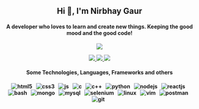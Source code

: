 <h2 align="center">Hi 👋, I'm Nirbhay Gaur</h2>

<h4 align="center">A developer who loves to learn and create new things. Keeping the good mood and the good code!</h4>
 
<p align="center">
	<a href="https://git.io/typing-svg">
		<img src="https://readme-typing-svg.herokuapp.com?font=Hack&color=%23A020F0F1&size=25&center=true&vCenter=true&lines=Full+Stack+Developer;Competitive+Programmer;Cybersecurity+Enthusiast" />
	</a>
</p>

<p align="center">
	<a href="mailto:nirbhaygaur.cer18@itbhu.ac.in">
		<img src="https://img.shields.io/badge/-Mail-EA4335?&style=for-the-badge&logo=Gmail&logoColor=white" />
	</a>
	<a href="https://www.linkedin.com/in/nirbhaygaur/">
		<img src="https://img.shields.io/badge/-Linkedin-0A66C2?style=for-the-badge&logo=LinkedIn&logoColor=white" />
	</a>
	<a href="https://www.facebook.com/nirbhay.gaur1">
		<img src="https://img.shields.io/badge/-Facebook-1877F2?style=for-the-badge&logo=Facebook&logoColor=white" />
	</a>
</p>

<h4 align="center">Some Technologies, Languages, Frameworks and others<h4/>
	
<p align="center">
	<img src="https://img.shields.io/badge/HTML5-E34F26?style=for-the-badge&logo=html5&logoColor=white" alt="html5" />&nbsp;&nbsp;
	<img src="https://img.shields.io/badge/CSS3-1572B6?style=for-the-badge&logo=css3&logoColor=white" alt="css3" />&nbsp;&nbsp;
	<img src="https://img.shields.io/badge/JavaScript-F7DF1E?style=for-the-badge&logo=javascript&logoColor=black" alt="js" />&nbsp;&nbsp;
	<img src="https://img.shields.io/badge/C-A8B9CC?style=for-the-badge&logo=c&logoColor=white" alt="c" />&nbsp;&nbsp;
	<img src="https://img.shields.io/badge/C++-00599C?style=for-the-badge&logo=c++&logoColor=white" alt="c++" />&nbsp;&nbsp;
	<img src="https://img.shields.io/badge/python%20-%2314354C.svg?&style=for-the-badge&logo=python&logoColor=white" alt="python" />&nbsp;&nbsp;
	<img src="https://img.shields.io/badge/node_js-339933?&style=for-the-badge&logo=nodejs&logoColor=white" alt="nodejs" />&nbsp;&nbsp;
	<img src="https://img.shields.io/badge/react_js%20-%2320232a.svg?&style=for-the-badge&logo=react&logoColor=%2361DAFB" alt="reactjs" />&nbsp;&nbsp;
	<img src="https://img.shields.io/badge/shell_script%20-%23121011.svg?&style=for-the-badge&logo=gnu-bash&logoColor=white" alt="bash" />&nbsp;&nbsp;
	<img src="https://img.shields.io/badge/MongoDB-%234ea94b.svg?&style=for-the-badge&logo=mongodb&logoColor=white" alt="mongo" />&nbsp;&nbsp;
	<img src="https://img.shields.io/badge/MySQL-00000F?style=for-the-badge&logo=mysql&logoColor=white" alt="mysql" />&nbsp;&nbsp;
	<img src="https://img.shields.io/badge/Selenium-43B02A?style=for-the-badge&logo=selenium&logoColor=white" alt="selenium" />&nbsp;&nbsp;
	<img src="https://img.shields.io/badge/Linux-FCC624?style=for-the-badge&logo=linux&logoColor=black" alt="linux" />&nbsp;&nbsp;
	<img src="https://img.shields.io/badge/Vim-019733?style=for-the-badge&logo=vim&logoColor=white" alt="vim" />&nbsp;&nbsp;
	<img src="https://img.shields.io/badge/postman-FF6C37?style=for-the-badge&logo=postman&logoColor=white" alt="postman" />&nbsp;&nbsp;
	<img src="https://img.shields.io/badge/git-F05032?style=for-the-badge&logo=git&logoColor=white" alt="git" />&nbsp;&nbsp;
</p>
